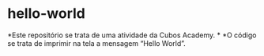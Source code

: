 # hello-world
  *Este repositório se trata de uma atividade da Cubos Academy.
  *
  *O código se trata de imprimir na tela a mensagem “Hello World”.
